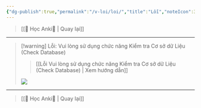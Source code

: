```yaml
---
{"dg-publish":true,"permalink":"/v-loi/loi/","title":"Lỗi","noteIcon":3}
---
```




> [[🌟 Học Anki🌟 \| Quay lại]]

___


> [!warning] Lỗi: Vui lòng sử dụng chức năng Kiểm tra Cơ sở dữ Liệu (Check Database)
>> [[Lỗi Vui lòng sử dụng chức năng Kiểm tra Cơ sở dữ Liệu (Check Database) \| Xem hướng dẫn]]
> 
> ![](https://i.imgur.com/MSVHaMe.png)



___

> [[🌟 Học Anki🌟 \| Quay lại]]